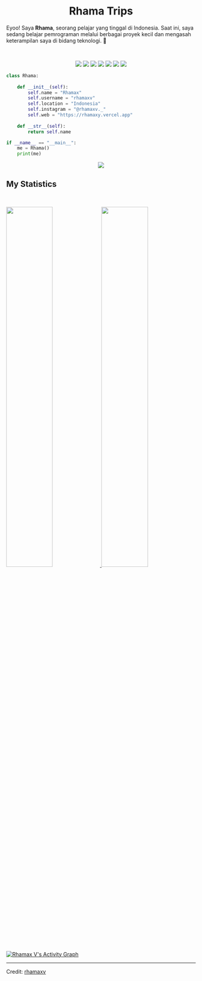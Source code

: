 <h1 align="center">
  <b>Rhama Trips</b>
</h1>

Eyoo! Saya **Rhama**, seorang pelajar yang tinggal di Indonesia. Saat ini, saya sedang belajar pemrograman melalui berbagai proyek kecil dan mengasah keterampilan saya di bidang teknologi. 🚀  

<br>

<p>
<div align="center">
  <img src="https://img.shields.io/badge/-Laravel-FF2D20?style=for-the-badge&logo=laravel&logoColor=white&labelColor=282828">
  <img src="https://img.shields.io/badge/-Python-3776AB?style=for-the-badge&logo=python&logoColor=white&labelColor=282828">
  <img src="https://img.shields.io/badge/-HTML-e34f26?style=for-the-badge&logo=html5&logoColor=white&labelColor=282828">
  <img src="https://img.shields.io/badge/-CSS-1572B6?style=for-the-badge&logo=css3&logoColor=white&labelColor=282828">
  <img src="https://img.shields.io/badge/-Tailwind%20CSS-06B6D4?style=for-the-badge&logo=tailwindcss&logoColor=white&labelColor=282828">
  <img src="https://img.shields.io/badge/-React-61DAFB?style=for-the-badge&logo=react&logoColor=black&labelColor=282828">
  <img src="https://img.shields.io/badge/-Flask-000000?style=for-the-badge&logo=flask&logoColor=white&labelColor=282828">
</div>

</p>

```python
class Rhama:
    
    def __init__(self):
        self.name = "Rhamax"
        self.username = "rhamaxv"
        self.location = "Indonesia"
        self.instagram = "@rhamaxv._"
        self.web = "https://rhamaxy.vercel.app"
    
    def __str__(self):
        return self.name

if __name__ == "__main__":
    me = Rhama()
    print(me)

```

<div align="center">
  <a href="https://open.spotify.com/user/6s6pbtefezpookh8gwnkko15v">
    <img src="https://readme-spotify-tingz.vercel.app/api/now-playing">
  </a>
</div>

<!--
<div align="center">
  <a href="https://open.spotify.com/user/6s6pbtefezpookh8gwnkko15v">
    <img src="https://spotify-readme-theta-virid.vercel.app/api?scan=true&theme=dark" width="240px">
  </a>
</div>
-->

## My Statistics

<br/>
<p align="left">
  <a href="https://rhamaxy.vercel.app/">
  <img width="49.5%" src="https://github-readme-stats.vercel.app/api?username=rhamaxv&show_icons=true&theme=radical&hide_border=true" />
  <img width="49.5%" src="https://github-readme-streak-stats.herokuapp.com/?user=rhamaxv&theme=radical&hide_border=true" />
  </a>
</p>
<br>

[![Rhamax V's Activity Graph](https://github-readme-activity-graph.cyclic.app/graph?username=rhamaxv&custom_title=Rhamax%20V's%20Contribution%20Graph&theme=radical&bg_color=1A1A1A&hide_border=true&line=FF4C29&point=FFD700)](https://rhamaxy.vercel.app)

------

Credit: [rhamaxv](https://github.com/rhamaxv)
